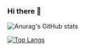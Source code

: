 ### Hi there 👋

![Anurag's GitHub stats](https://github-readme-stats.vercel.app/api?username=activedg&show_icons=true&theme=radical)

[![Top Langs](https://github-readme-stats.vercel.app/api/top-langs/?username=activedg&layout=compact&theme=radical&exclude_repo=Algorithm_03,SupWay)](https://github.com/anuraghazra/github-readme-stats)
<!--
**activedg/activedg** is a ✨ _special_ ✨ repository because its `README.md` (this file) appears on your GitHub profile.

Here are some ideas to get you started:

- 🔭 I’m currently working on ...
- 🌱 I’m currently learning ...
- 👯 I’m looking to collaborate on ...
- 🤔 I’m looking for help with ...
- 💬 Ask me about ...
- 📫 How to reach me: ...
- 😄 Pronouns: ...
- ⚡ Fun fact: ...
-->

